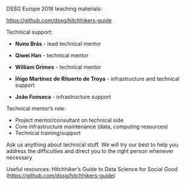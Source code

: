 DSSG Europe 2018 teaching materials:

https://github.com/dssg/hitchhikers-guide

Technical support:
* **Nuno Brás** - lead technical mentor

* **Qiwei Han** - technical mentor
* **William Grimes** - technical mentor

* **Iñigo Martínez de Rituerto de Troya** - infrastructure and technical support
* **João Fonseca** - infrastructure support

Technical mentor’s role: 
* Project mentor/consultant on technical side
* Core infrastructure maintenance (data, computing resources)
* Technical training/support

Ask us anything about technical stuff. We will try our best to help you address the difficulties and direct you to the right person whenever necessary

Useful resources: Hitchhiker’s Guide to Data Science for Social Good (https://github.com/dssg/hitchhikers-guide)
